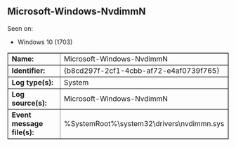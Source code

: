 ## Microsoft-Windows-NvdimmN

Seen on:
* Windows 10 (1703)

<table border="1" class="docutils">
  <tbody>
    <tr>
      <td><b>Name:</b></td>
      <td>Microsoft-Windows-NvdimmN</td>
    </tr>
    <tr>
      <td><b>Identifier:</b></td>
      <td>{b8cd297f-2cf1-4cbb-af72-e4af0739f765}</td>
    </tr>
    <tr>
      <td><b>Log type(s):</b></td>
      <td>System</td>
    </tr>
    <tr>
      <td><b>Log source(s):</b></td>
      <td>Microsoft-Windows-NvdimmN</td>
    </tr>
    <tr>
      <td><b>Event message file(s):</b></td>
      <td>%SystemRoot%\system32\drivers\nvdimmn.sys</td>
    </tr>
  </tbody>
</table>

&nbsp;

